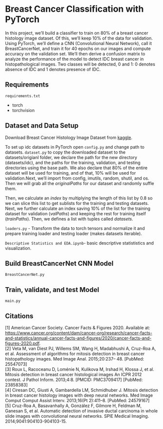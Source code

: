 # Breast Cancer Classification with PyTorch
In this project, we’ll build a classifier to train on 80% of a breast cancer histology image dataset. Of this, we’ll keep 10% of the data for validation. Using PyTorch, we’ll define a CNN (Convolutional Neural Network), call it BreastCancerNet, and train it for 40 epochs on our images and compute accuracy on the validation set. We’ll then derive a confusion matrix to analyze the performance of the model to detect IDC breast cancer in histopathological images. Two classes will be detected, 0 and 1: 0 denotes absence of IDC and 1 denotes presence of IDC.


## Requirements
`requirements.txt`
+ torch
+ torchvision

## Dataset and Data Setup
Download Breast Cancer Histology Image Dataset from [kaggle](https://www.kaggle.com/paultimothymooney/breast-histopathology-images/source). 

To set up idc datasets in PyTorch open `config.py` and change path to datasets. `dataset.py` to copy the downloaded dataset to the datasets/origianl folder, we declare the path for the new directory (datasets/idc), and the paths for the training, validation, and testing directories using the base path. We also declare that 80% of the entire dataset will be used for training, and of that, 10% will be used for validation.Next, we’ll import from config, imutils, random, shutil, and os. Then we will grab all the *originalPaths* for our dataset and randomly suffle them.

Then, we calculate an *index* by multiplying the length of this list by 0.8 so we can slice this list to get sublists for the training and testing datasets. Next, we further calculate an index saving 10% of the list for the training dataset for validation (*valPaths*) and keeping the rest for training itself (*trainPaths*). Then, we defines a list with tuples called *datasets*. 

`loaders.py` - Transform the data to torch tensors and normalize it and prepare training loader and testing loader (makes datasets iterable).

`Descriptive Statistics and EDA.ipynb`- basic descriptive statististics and visualization. 

## Build BreastCancerNet CNN Model
`BreastCancerNet.py`

## Train, validate, and test Model
`main.py`

## Citations
[1] American Cancer Society. Cancer Facts & Figures 2020. Available at: https://www.cancer.org/content/dam/cancer-org/research/cancer-facts-and-statistics/annual-cancer-facts-and-figures/2020/cancer-facts-and-figures-2020.pdf.  
[2] Veta M, van Diest PJ, Willems SM, Wang H, Madabhushi A, Cruz-Roa A, et al. Assessment of algorithms for mitosis detection in breast cancer histopathology images. Med Image Anal. 2015;20:237– 48. [PubMed: 25547073]  
[3] Roux L, Racoceanu D, Loménie N, Kulikova M, Irshad H, Klossa J, et al. Mitosis detection in breast cancer histological images An ICPR 2012 contest. J Pathol Inform. 2013;4:8. [PMCID: PMC3709417] [PubMed: 23858383]  
[4] Ciresan DC, Giusti A, Gambardella LM, Schmidhuber J. Mitosis detection in breast cancer histology images with deep neural networks. Med Image Comput Comput Assist Interv. 2013;16(Pt 2):411–8. [PubMed: 24579167]  
[5] Cruz-Roa A, Basavanhally A, González F, Gilmore H, Feldman M, Ganesan S, et al. Automatic detection of invasive ductal carcinoma in whole slide images with convolutional neural networks. SPIE Medical Imaging. 2014;9041:904103-904103-15.  




